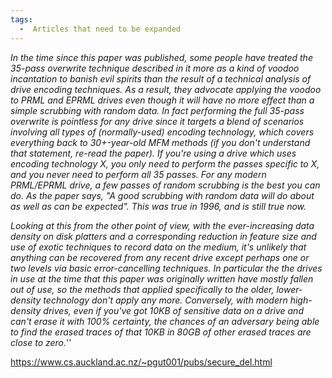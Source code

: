 ```yaml
---
tags:
  -  Articles that need to be expanded
---
```

*In the time since this paper was published, some people have treated
the 35-pass overwrite technique described in it more as a kind of voodoo
incantation to banish evil spirits than the result of a technical
analysis of drive encoding techniques. As a result, they advocate
applying the voodoo to PRML and EPRML drives even though it will have no
more effect than a simple scrubbing with random data. In fact performing
the full 35-pass overwrite is pointless for any drive since it targets a
blend of scenarios involving all types of (normally-used) encoding
technology, which covers everything back to 30+-year-old MFM methods (if
you don't understand that statement, re-read the paper). If you're using
a drive which uses encoding technology X, you only need to perform the
passes specific to X, and you never need to perform all 35 passes. For
any modern PRML/EPRML drive, a few passes of random scrubbing is the
best you can do. As the paper says, "A good scrubbing with random data
will do about as well as can be expected". This was true in 1996, and is
still true now.*

*Looking at this from the other point of view, with the ever-increasing
data density on disk platters and a corresponding reduction in feature
size and use of exotic techniques to record data on the medium, it's
unlikely that anything can be recovered from any recent drive except
perhaps one or two levels via basic error-cancelling techniques. In
particular the the drives in use at the time that this paper was
originally written have mostly fallen out of use, so the methods that
applied specifically to the older, lower-density technology don't apply
any more. Conversely, with modern high-density drives, even if you've
got 10KB of sensitive data on a drive and can't erase it with 100%
certainty, the chances of an adversary being able to find the erased
traces of that 10KB in 80GB of other erased traces are close to zero.*''

<https://www.cs.auckland.ac.nz/~pgut001/pubs/secure_del.html>